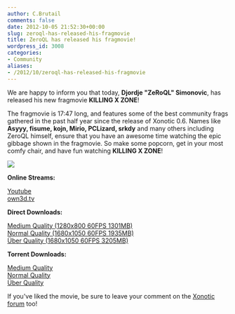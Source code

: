 ```yaml
---
author: C.Brutail
comments: false
date: 2012-10-05 21:52:30+00:00
slug: zeroql-has-released-his-fragmovie
title: ZeroQL has released his fragmovie!
wordpress_id: 3008
categories:
- Community
aliases:
- /2012/10/zeroql-has-released-his-fragmovie
---
```


We are happy to inform you that today, **Djordje "ZeRoQL" Simonovic**, has released his new fragmovie **KILLING X ZONE**!

The fragmovie is 17:47 long, and features some of the best community frags gathered in the past half year since the release of Xonotic 0.6. Names like **Asyyy, fisume, kojn, Mirio, PCLizard, srkdy** and many others including ZeroQL himself, ensure that you have an awesome time watching the epic gibbage shown in the fragmovie. So make some popcorn, get in your most comfy chair, and have fun watching **KILLING X ZONE**!

![](/m/uploads/2012/10/killing_x_zone_logo.png)

**Online Streams:**

[Youtube](http://www.youtube.com/watch?v=mPt5O9Rs1Gw)  
[own3d.tv](http://www.own3d.tv/un10v3d/watch/829348)  

**Direct Downloads:**

[Medium Quality (1280x800 60FPS 1301MB)](http://router.download.maverickservers.com/?file=/Killing-X-zone.%281280x800.60FPS%29-Medium.Quality.mp4)  
[Normal Quality (1680x1050 60FPS 1935MB)](http://router.download.maverickservers.com/?file=/Killing-X-zone.%281680x1050.60FPS%29-High.Quality.mp4)  
[Über Quality (1680x1050 60FPS 3205MB)](http://router.download.maverickservers.com/?file=/Killing-X-zone.%281680x1050.60FPS%29-Uber.Quality.mp4)  

**Torrent Downloads:**

[Medium Quality](http://burnbit.com/torrent/222990/Killing_X_zone_1280x800_60FPS_Medium_Quality_mp4)  
[Normal Quality](http://burnbit.com/torrent/222989/Killing_X_zone_1680x1050_60FPS_High_Quality_mp4)  
[Über Quality](http://burnbit.com/torrent/222988/Killing_X_zone_1680x1050_60FPS_Uber_Quality_mp4)  

If you've liked the movie, be sure to leave your comment on the [Xonotic forum](http://forums.xonotic.org/showthread.php?tid=3550) too!
